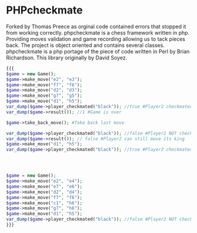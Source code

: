 PHPcheckmate
============

Forked by Thomas Preece as orginal code contained errors that stopped it from working correctly.
phpcheckmate is a chess framework written in php. Providing moves validation and game recording allowing us to tack pieces back. The project is object oriented and contains several classes. phpcheckmate is a php portage of the piece of code written in Perl by Brian Richardson.  This library originally by David Soyez.


``` php
{{{
$game = new Game();
$game->make_move("e2", "e3");
$game->make_move("f7", "f6");
$game->make_move("d2", "d3");
$game->make_move("g7", "g5");
$game->make_move("d1", "h5");
var_dump($game->player_checkmated("black")); //true #Player2 checkmated
var_dump($game->result()); //1 #Game is over

$game->take_back_move(); #Take back last move

var_dump($game->player_checkmated("black")); //false #Player2 NOT checkmated
var_dump($game->result()); // false #Player2 can still move its king
$game->make_move("d1", "h5");
var_dump($game->player_checkmated("black")); //true #Player2 checkmated




$game = new Game();
$game->make_move("e2", "e4");
$game->make_move("e7", "e6");
$game->make_move("d2", "d4");
$game->make_move("f7", "f6");
$game->make_move("c1", "h6");
$game->make_move("g7", "h6");
$game->make_move("d1", "h5");
var_dump($game->player_checkmated("black")); //false #Player2 NOT checkmated
}}}
```
